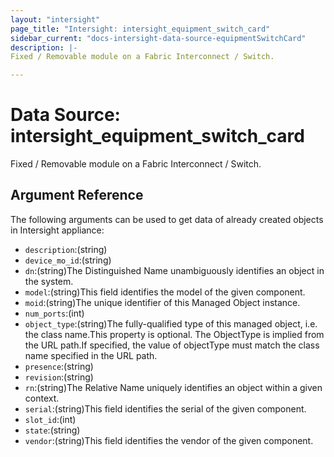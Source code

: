 ```yaml
---
layout: "intersight"
page_title: "Intersight: intersight_equipment_switch_card"
sidebar_current: "docs-intersight-data-source-equipmentSwitchCard"
description: |-
Fixed / Removable module on a Fabric Interconnect / Switch.

---
```


# Data Source: intersight_equipment_switch_card
Fixed / Removable module on a Fabric Interconnect / Switch.

## Argument Reference
The following arguments can be used to get data of already created objects in Intersight appliance:
* `description`:(string)
* `device_mo_id`:(string)
* `dn`:(string)The Distinguished Name unambiguously identifies an object in the system.
* `model`:(string)This field identifies the model of the given component.
* `moid`:(string)The unique identifier of this Managed Object instance.
* `num_ports`:(int)
* `object_type`:(string)The fully-qualified type of this managed object, i.e. the class name.This property is optional. The ObjectType is implied from the URL path.If specified, the value of objectType must match the class name specified in the URL path.
* `presence`:(string)
* `revision`:(string)
* `rn`:(string)The Relative Name uniquely identifies an object within a given context.
* `serial`:(string)This field identifies the serial of the given component.
* `slot_id`:(int)
* `state`:(string)
* `vendor`:(string)This field identifies the vendor of the given component.
